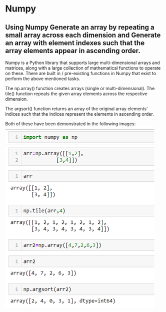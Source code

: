 # Numpy
## Using Numpy Generate an array by repeating a small array across each dimension and Generate an array with element indexes such that the array elements appear in ascending order.
Numpy is a Python library that supports large multi-dimensional arrays and matrices, along with a large collection of mathematical functions to operate on these.
There are built in / pre-existing functions in Numpy that exist to perform the above mentioned tasks.

The np.array() function creates arrays (single or multi-dimensional). The tile() function repeats the given array elements across the respective dimension.

The argsort() function returns an array of the original array elements’ indices such that the indices represent the elements in ascending order.

Both of these have been demonstrated in the following images:
<img src="pictures/3.1.png"></img>
